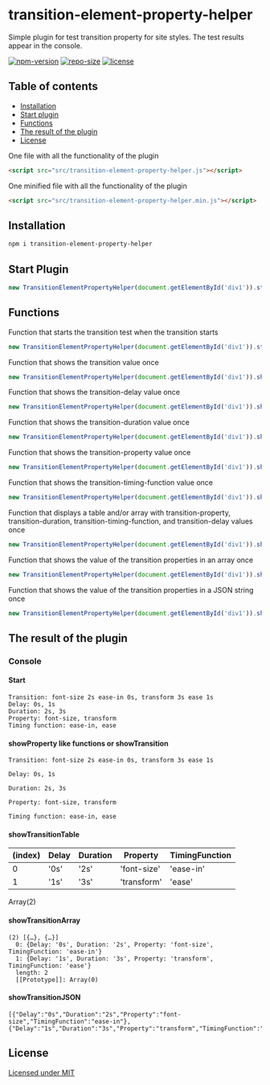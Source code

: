 # transition-element-property-helper
Simple plugin for test transition property for site styles. The test results appear in the console.

[![npm-version](https://img.shields.io/npm/v/transition-element-property-helper)](https://www.npmjs.com/package/transition-element-property-helper)
[![repo-size](https://img.shields.io/github/repo-size/AntonPluginsCreator/transition-element-property-helper)](https://github.com/AntonPluginsCreator/transition-element-property-helper)
[![license](https://img.shields.io/npm/l/transition-element-property-helper)](https://github.com/AntonPluginsCreator/transition-element-property-helper/blob/main/LICENSE)

## Table of contents
- [Installation](#installation)
- [Start plugin](#start-plugin)
- [Functions](#functions)
- [The result of the plugin](#result-plugin)
- [License](#license)



One file with all the functionality of the plugin
```html
<script src="src/transition-element-property-helper.js"></script>
```

One minified file with all the functionality of the plugin
```html
<script src="src/transition-element-property-helper.min.js"></script>
```
<div id='installation'></div>

## Installation

```bash
npm i transition-element-property-helper
```

<div id='start-plugin'></div>

## Start Plugin

```javascript
new TransitionElementPropertyHelper(document.getElementById('div1')).start();
```
<div id='functions'></div>

## Functions

Function that starts the transition test when the transition starts

```javascript
new TransitionElementPropertyHelper(document.getElementById('div1')).start();
```

Function that shows the transition value once

```javascript
new TransitionElementPropertyHelper(document.getElementById('div1')).showTransition();
```

Function that shows the transition-delay value once

```javascript
new TransitionElementPropertyHelper(document.getElementById('div1')).showDelay();
```

Function that shows the transition-duration value once

```javascript
new TransitionElementPropertyHelper(document.getElementById('div1')).showDuration();
```

Function that shows the transition-property value once

```javascript
new TransitionElementPropertyHelper(document.getElementById('div1')).showProperty();
```


Function that shows the transition-timing-function value once

```javascript
new TransitionElementPropertyHelper(document.getElementById('div1')).showTimingFunction();
```

Function that displays a table and/or array with transition-property,
transition-duration, transition-timing-function, and transition-delay values once

```javascript
new TransitionElementPropertyHelper(document.getElementById('div1')).showTransitionTable();
```

Function that shows the value of the transition properties in an array once

```javascript
new TransitionElementPropertyHelper(document.getElementById('div1')).showTransitionArray();
```

Function that shows the value of the transition properties in a JSON string once

```javascript
new TransitionElementPropertyHelper(document.getElementById('div1')).showTransitionJSON();
```

<div id='result-plugin'></div>

## The result of the plugin
### Console

#### Start
```
Transition: font-size 2s ease-in 0s, transform 3s ease 1s
Delay: 0s, 1s
Duration: 2s, 3s
Property: font-size, transform
Timing function: ease-in, ease
```

#### showProperty like functions or showTransition

```
Transition: font-size 2s ease-in 0s, transform 3s ease 1s
```
```
Delay: 0s, 1s
```
```
Duration: 2s, 3s
```
```
Property: font-size, transform
```
```
Timing function: ease-in, ease
```

#### showTransitionTable
| (index) | Delay | Duration | Property | TimingFunction |
| ------ | ------ | ------ | ------ | ------ |
| 0   |'0s'|'2s'|'font-size'|'ease-in'|
| 1   |'1s' |'3s'|'transform'|'ease'|

Array(2)

#### showTransitionArray
```
(2) [{…}, {…}]
  0: {Delay: '0s', Duration: '2s', Property: 'font-size', TimingFunction: 'ease-in'}
  1: {Delay: '1s', Duration: '3s', Property: 'transform', TimingFunction: 'ease'}
  length: 2
  [[Prototype]]: Array(0)
```

#### showTransitionJSON
```
[{"Delay":"0s","Duration":"2s","Property":"font-size","TimingFunction":"ease-in"},
{"Delay":"1s","Duration":"3s","Property":"transform","TimingFunction":"ease"}]
```

<div id='license'></div>

## License
[Licensed under MIT](https://github.com/AntonPluginsCreator/transition-element-property-helper/blob/main/LICENSE)
